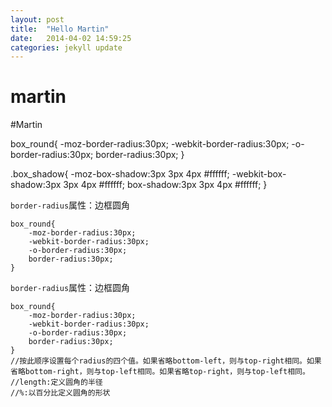 ```yaml
---
layout: post
title:  "Hello Martin"
date:   2014-04-02 14:59:25
categories: jekyll update
---
```


martin
======
#Martin

box_round{
    -moz-border-radius:30px;
    -webkit-border-radius:30px;
    -o-border-radius:30px;
    border-radius:30px;
}

.box_shadow{
    -moz-box-shadow:3px 3px 4px #ffffff;
    -webkit-box-shadow:3px 3px 4px #ffffff;
    box-shadow:3px 3px 4px #ffffff;
}

`border-radius`属性：边框圆角
    
    box_round{
        -moz-border-radius:30px;
        -webkit-border-radius:30px;
        -o-border-radius:30px;
        border-radius:30px;
    }

`border-radius`属性：边框圆角
    
    box_round{
        -moz-border-radius:30px;
        -webkit-border-radius:30px;
        -o-border-radius:30px;
        border-radius:30px;
    }
    //按此顺序设置每个radius的四个值。如果省略bottom-left，则与top-right相同。如果省略bottom-right，则与top-left相同。如果省略top-right，则与top-left相同。
    //length:定义圆角的半径
    //%:以百分比定义圆角的形状